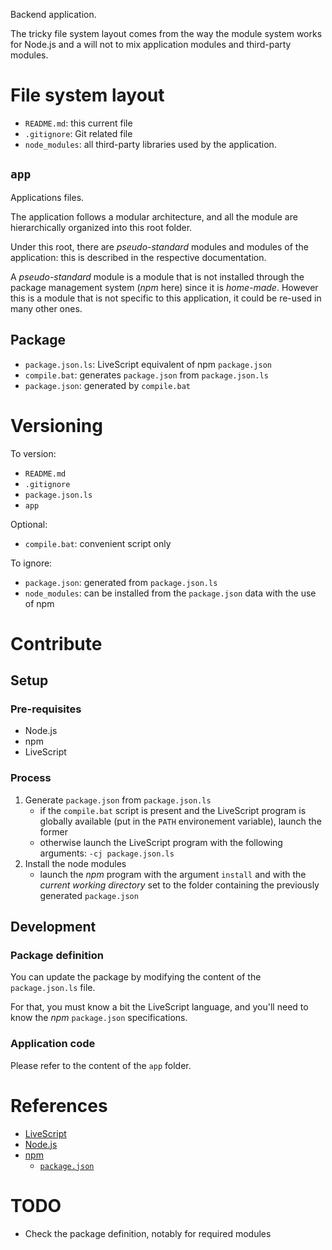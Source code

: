 Backend application.

The tricky file system layout comes from the way the module system works for Node.js and a will not to mix application modules and third-party modules.

# File system layout

* `README.md`: this current file
* `.gitignore`: Git related file
* `node_modules`: all third-party libraries used by the application.

## `app`

Applications files.

The application follows a modular architecture, and all the module are hierarchically organized into this root folder.

Under this root, there are _pseudo-standard_ modules and modules of the application: this is described in the respective documentation.

A _pseudo-standard_ module is a module that is not installed through the package management system (_npm_ here) since it is _home-made_. However this is a module that is not specific to this application, it could be re-used in many other ones.

## Package

* `package.json.ls`: LiveScript equivalent of npm `package.json`
* `compile.bat`: generates `package.json` from `package.json.ls`
* `package.json`: generated by `compile.bat`

# Versioning

To version:

* `README.md`
* `.gitignore`
* `package.json.ls`
* `app`

Optional:

* `compile.bat`: convenient script only

To ignore:

* `package.json`: generated from `package.json.ls`
* `node_modules`: can be installed from the `package.json` data with the use of npm

# Contribute

## Setup

### Pre-requisites

* Node.js
* npm
* LiveScript

### Process

1. Generate `package.json` from `package.json.ls`
	* if the `compile.bat` script is present and the LiveScript program is globally available (put in the `PATH` environement variable), launch the former
	* otherwise launch the LiveScript program with the following arguments: `-cj package.json.ls`
1. Install the node modules
	* launch the _npm_ program with the argument `install` and with the _current working directory_ set to the folder containing the previously generated `package.json`

## Development

### Package definition

You can update the package by modifying the content of the `package.json.ls` file.

For that, you must know a bit the LiveScript language, and you'll need to know the _npm_ `package.json` specifications.

### Application code

Please refer to the content of the `app` folder.

# References

* [LiveScript](http://livescript.net/)
* [Node.js](http://nodejs.org/)
* [npm](https://npmjs.org/)
	* [`package.json`](https://npmjs.org/doc/json.html)

# TODO

* Check the package definition, notably for required modules
